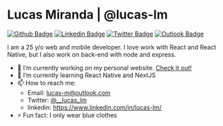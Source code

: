 # Lucas Miranda | @lucas-lm

[![Github Badge](https://img.shields.io/badge/GitHub--000?style=social&logo=Github&logoColor=black&link=https://github.com/lucas-lm)](https://github.com/lucas-lm)
[![Linkedin Badge](https://img.shields.io/badge/LinkedIn--000?style=social&logo=Linkedin&logoColor=0077B5&link=https://www.linkedin.com/in/lucas-lm/)](https://www.linkedin.com/in/lucas-lm/)
[![Twitter Badge](https://img.shields.io/badge/Twitter--000?style=social&logo=twitter&logoColor=1DA1F2&link=https://www.twitter.com/__lucas_lm/)](https://www.twitter.com/__lucas_lm/)
[![Outlook Badge](https://img.shields.io/badge/email--000?style=social&logo=microsoft-outlook&logoColor=0078d4&link=mailto:lucas-m@outlook.com)](mailto:lucas-m@outlook.com)

I am a 25 y/o web and mobile developer. 
I love work with React and React Native, but I also work on back-end with node and express.

- 🔭 I’m currently working on my personal website. [Check it out!](https://lucas-lm.github.io)
- 🌱 I’m currently learning React Native and NextJS
- 📫 How to reach me:
  - Email: lucas-m@outlook.com
  - Twitter: [@\__lucas_lm](https://twitter.com/\__lucas_lm)
  - linkedin: https://www.linkedin.com/in/lucas-lm/
- ⚡ Fun fact: I only wear blue clothes
